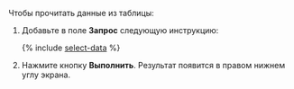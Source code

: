 Чтобы прочитать данные из таблицы:
1. Добавьте в поле **Запрос** следующую инструкцию:

    {% include [select-data](queries/select-from-3-columns.md) %}
    
1. Нажмите кнопку **Выполнить**.
Результат появится в правом нижнем углу экрана.